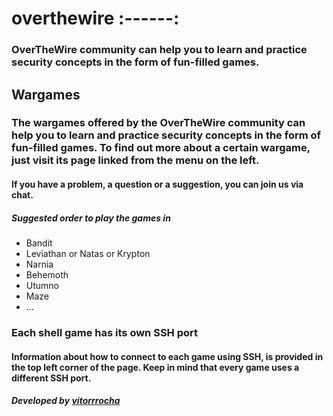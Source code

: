 # overthewire :------:
### OverTheWire community can help you to learn and practice security concepts in the form of fun-filled games.
## Wargames
### The wargames offered by the OverTheWire community can help you to learn and practice security concepts in the form of fun-filled games. To find out more about a certain wargame, just visit its page linked from the menu on the left.

#### If you have a problem, a question or a suggestion, you can join us via chat.

##### Suggested order to play the games in
- Bandit
- Leviathan or Natas or Krypton
- Narnia
- Behemoth
- Utumno
- Maze
- …
### Each shell game has its own SSH port
#### Information about how to connect to each game using SSH, is provided in the top left corner of the page. Keep in mind that every game uses a different SSH port.

##### Developed by [vitorrrocha](https://github.com/Vitorrrocha)
